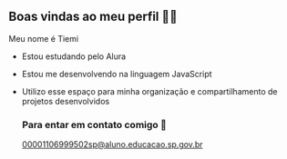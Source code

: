 ## Boas vindas ao meu perfil 💙💙

Meu nome é Tiemi
- Estou estudando pelo Alura
- Estou me desenvolvendo na linguagem JavaScript
- Utilizo esse espaço para minha organização e compartilhamento de projetos desenvolvidos

  ### Para entar em contato comigo 📧
  00001106999502sp@aluno.educacao.sp.gov.br
   
